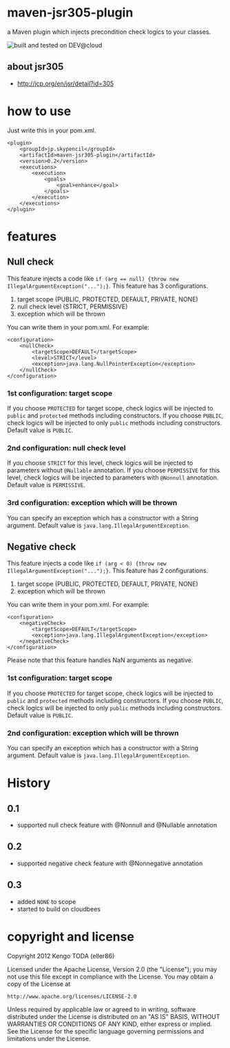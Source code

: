 # maven-jsr305-plugin
a Maven plugin which injects precondition check logics to your classes.

![built and tested on DEV@cloud](http://static-www.cloudbees.com/images/badges/BuiltOnDEV.png)

## about jsr305
 - http://jcp.org/en/jsr/detail?id=305

# how to use
Just write this in your pom.xml.

    <plugin>
    	<groupId>jp.skypencil</groupId>
    	<artifactId>maven-jsr305-plugin</artifactId>
    	<version>0.2</version>
    	<executions>
    		<execution>
    			<goals>
    				<goal>enhance</goal>
    			</goals>
    		</execution>
    	</executions>
    </plugin>

# features
## Null check
This feature injects a code like `if (arg == null) {throw new IllegalArgumentException("...");}`.
This feature has 3 configurations.

1. target scope (PUBLIC, PROTECTED, DEFAULT, PRIVATE, NONE)
2. null check level (STRICT, PERMISSIVE)
3. exception which will be thrown

You can write them in your pom.xml. For example:

    <configuration>
    	<nullCheck>
    		<targetScope>DEFAULT</targetScope>
    		<level>STRICT</level>
    		<exception>java.lang.NullPointerException</exception>
    	</nullCheck>
    </configuration>

### 1st configuration: target scope
If you choose `PROTECTED` for target scope, check logics will be injected to `public` and `protected` methods
including constructors.
If you choose `PUBLIC`, check logics will be injected to only `public` methods including constructors.
Default value is `PUBLIC`.

### 2nd configuration: null check level
If you choose `STRICT` for this level, check logics will be injected to parameters without `@Nullable`
annotation.
If you choose `PERMISSIVE` for this level, check logics will be injected to parameters with `@Nonnull`
annotation.
Default value is `PERMISSIVE`.

### 3rd configuration: exception which will be thrown
You can specify an exception which has a constructor with a String argument.
Default value is `java.lang.IllegalArgumentException`.


## Negative check
This feature injects a code like `if (arg < 0) {throw new IllegalArgumentException("...");}`.
This feature has 2 configurations.

1. target scope (PUBLIC, PROTECTED, DEFAULT, PRIVATE, NONE)
2. exception which will be thrown

You can write them in your pom.xml. For example:

    <configuration>
    	<negativeCheck>
    		<targetScope>DEFAULT</targetScope>
    		<exception>java.lang.IllegalArgumentException</exception>
    	</negativeCheck>
    </configuration>

Please note that this feature handles NaN arguments as negative.

### 1st configuration: target scope
If you choose `PROTECTED` for target scope, check logics will be injected to `public` and `protected` methods
including constructors.
If you choose `PUBLIC`, check logics will be injected to only `public` methods including constructors.
Default value is `PUBLIC`.

### 2nd configuration: exception which will be thrown
You can specify an exception which has a constructor with a String argument.
Default value is `java.lang.IllegalArgumentException`.


# History
## 0.1
- supported null check feature with @Nonnull and @Nullable annotation

## 0.2
- supported negative check feature with @Nonnegative annotation

## 0.3
- added `NONE` to scope
- started to build on cloudbees

# copyright and license
Copyright 2012 Kengo TODA (eller86)

Licensed under the Apache License, Version 2.0 (the "License");
you may not use this file except in compliance with the License.
You may obtain a copy of the License at

    http://www.apache.org/licenses/LICENSE-2.0

Unless required by applicable law or agreed to in writing, software
distributed under the License is distributed on an "AS IS" BASIS,
WITHOUT WARRANTIES OR CONDITIONS OF ANY KIND, either express or implied.
See the License for the specific language governing permissions and
limitations under the License.
